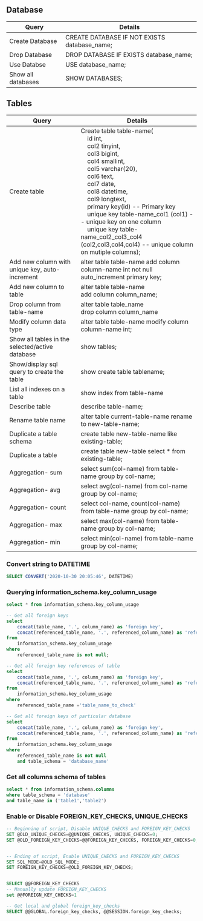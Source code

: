 
## Database

|Query|Details|
|--|--|
|Create Database|CREATE DATABASE IF NOT EXISTS database_name;|
|Drop Database|DROP DATABASE IF EXISTS database_name;|
|Use Databse|USE database_name; |
|Show all databases|SHOW DATABASES;|

## Tables
|Query|Details|
|--|--|
|Create table|Create table table-name(<br/>&nbsp;&nbsp;&nbsp;&nbsp;id int,<br/>&nbsp;&nbsp;&nbsp;&nbsp;col2 tinyint,<br/>&nbsp;&nbsp;&nbsp;&nbsp;col3 bigint,<br/>&nbsp;&nbsp;&nbsp;&nbsp;col4 smallint,<br/>&nbsp;&nbsp;&nbsp;&nbsp;col5 varchar(20),<br/>&nbsp;&nbsp;&nbsp;&nbsp;col6 text,<br/>&nbsp;&nbsp;&nbsp;&nbsp;col7 date,<br/>&nbsp;&nbsp;&nbsp;&nbsp;col8 datetime,<br/>&nbsp;&nbsp;&nbsp;&nbsp;col9 longtext,<br/>&nbsp;&nbsp;&nbsp;&nbsp;primary key(id) -- Primary key<br/>&nbsp;&nbsp;&nbsp;&nbsp;unique key table-name_col1 (col1) -- unique key on one column<br/>&nbsp;&nbsp;&nbsp;&nbsp;unique key table-name_col2_col3_col4 (col2,col3,col4,col4) -- unique column on mutiple columns);|
|Add new column with unique key, auto-increment|alter table table-name add column column-name int not null auto_increment primary key;|
|Add new column to table|alter table table-name<br/>add column column_name;|
|Drop column from table-name| alter table table_name<br/>drop column column_name|
|Modify column data type|alter table table-name modify column column-name int;|
|Show all tables in the selected/active database|show tables;|
|Show/display sql query to create the table|show create table tablename;|
|List all indexes on a table|show index from table-name|
|Describe table|describe table-name;|
|Rename table name|alter table current-table-name rename to new-table-name;|
|Duplicate a table schema|create table new-table-name like existing-table;|
|Duplicate a table|create table new-table select * from existing-table;|
|Aggregation- sum|select sum\(col-name\) from table-name group by col-name;|
|Aggregation- avg|select avg\(col-name\) from col-name group by col-name;|
|Aggregation- count|select col-name, count(col-name) from table-name group by col-name;|
|Aggregation- max|select max\(col-name\) from table-name group by col-name;|
|Aggregation- min|select min\(col-name\) from table-name group by col-name;|

### Convert string to DATETIME
```sql
SELECT CONVERT('2020-10-30 20:05:46', DATETIME)
```

### Querying information_schema.key_column_usage
```sql
select * from information_schema.key_column_usage

-- Get all foreign keys
select 
    concat(table_name, '.', column_name) as 'foreign key',  
    concat(referenced_table_name, '.', referenced_column_name) as 'references'
from
    information_schema.key_column_usage
where
    referenced_table_name is not null;

-- Get all foreign key references of table
select 
    concat(table_name, '.', column_name) as 'foreign key',  
    concat(referenced_table_name, '.', referenced_column_name) as 'references'
from
    information_schema.key_column_usage
where
    referenced_table_name ='table_name_to_check'

-- Get all foreign keys of particular database
select 
    concat(table_name, '.', column_name) as 'foreign key',  
    concat(referenced_table_name, '.', referenced_column_name) as 'references'
from
    information_schema.key_column_usage
where
    referenced_table_name is not null
    and table_schema = 'database_name'
```

### Get all columns schema of tables
```sql
select * from information_schema.columns
where table_schema = 'database'
and table_name in ('table1','table2')
```

### Enable or Disable FOREIGN_KEY_CHECKS, UNIQUE_CHECKS
```sql
-- Beginning of script, Disable UNIQUE_CHECKS and FOREIGN_KEY_CHECKS
SET @OLD_UNIQUE_CHECKS=@@UNIQUE_CHECKS, UNIQUE_CHECKS=0; 
SET @OLD_FOREIGN_KEY_CHECKS=@@FOREIGN_KEY_CHECKS, FOREIGN_KEY_CHECKS=0; 


-- Ending of script, Enable UNIQUE_CHECKS and FOREIGN_KEY_CHECKS
SET SQL_MODE=@OLD_SQL_MODE; 
SET FOREIGN_KEY_CHECKS=@OLD_FOREIGN_KEY_CHECKS; 


SELECT @@FOREIGN_KEY_CHECKS
-- Manually update FOREIGN_KEY_CHECKS
set @@FOREIGN_KEY_CHECKS=1

-- Get local and global foreign_key_checks
SELECT @@GLOBAL.foreign_key_checks, @@SESSION.foreign_key_checks;

```
